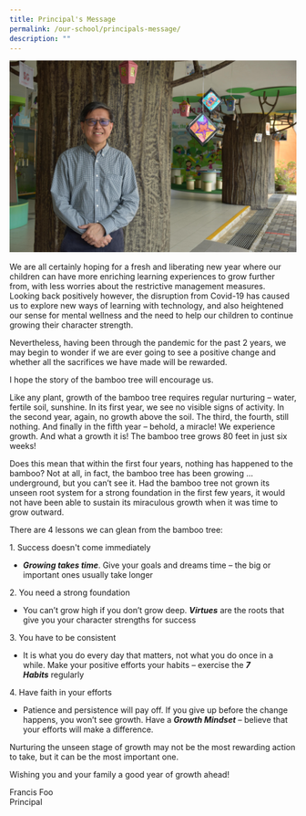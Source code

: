 ```yaml
---
title: Principal's Message
permalink: /our-school/principals-message/
description: ""
---
```

![](/images/Ps-Message-min.jpeg)

<p>We are all certainly hoping for a fresh and liberating new year where our children can have more enriching learning experiences to grow further from, with less worries about the restrictive management measures. Looking back positively however, the disruption from Covid-19 has caused us to explore new ways of learning with technology, and also heightened our sense for mental wellness and the need to help our children to continue growing their character strength.</p>
<p>Nevertheless, having been through the pandemic for the past 2 years, we may begin to wonder if we are ever going to see a positive change and whether all the sacrifices we have made will be rewarded.</p>
<p>I hope the story of the bamboo tree will encourage us.</p>
<p>Like any plant, growth of the bamboo tree requires regular nurturing &ndash; water, fertile soil, sunshine. In its first year, we see no visible signs of activity. In the second year, again, no growth above the soil. The third, the fourth, still nothing. And finally in the fifth year &ndash; behold, a miracle! We experience growth. And what a growth it is! The bamboo tree grows 80 feet in just six weeks!</p>
<p>Does this mean that within the first four years, nothing has happened to the bamboo? Not at all, in fact, the bamboo tree has been growing &hellip; underground, but you can&rsquo;t see it. Had the bamboo tree not grown its unseen root system for a strong foundation in the first few years, it would not have been able to sustain its miraculous growth when it was time to grow outward.</p>
<p>There are 4 lessons we can glean from the bamboo tree:</p>
<p>1. Success doesn't come immediately</p>
<ul>
<li><strong><em>Growing takes time</em></strong>. Give your goals and dreams time &ndash; the big or important ones usually take longer</li>
</ul>
<p>2. You need a strong foundation</p>
<ul>
<li>You can&rsquo;t grow high if you don&rsquo;t grow deep.&nbsp;<strong><em>Virtues</em></strong>&nbsp;are the roots that give you your character strengths for success</li>
</ul>
<p>3. You have to be consistent</p>
<ul>
<li>It is what you do every day that matters, not what you do once in a while. Make your positive efforts your habits &ndash; exercise the&nbsp;<strong><em>7 Habits</em></strong>&nbsp;regularly</li>
</ul>
<p>4. Have faith in your efforts</p>
<ul>
<li>Patience and persistence will pay off. If you give up before the change happens, you won&rsquo;t see growth. Have a&nbsp;<strong><em>Growth Mindset</em></strong>&nbsp;&ndash; believe that your efforts will make a difference.</li>
</ul>
<p>Nurturing the unseen stage of growth may not be the most rewarding action to take, but it can be the most important one.</p>
<p>Wishing you and your family a good year of growth ahead!</p>
<p>Francis Foo</br>Principal</p>